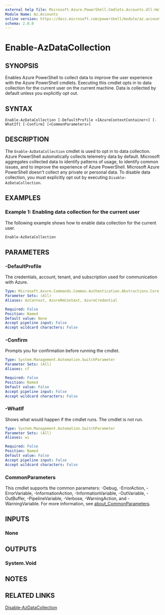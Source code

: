 ```yaml
---
external help file: Microsoft.Azure.PowerShell.Cmdlets.Accounts.dll-Help.xml
Module Name: Az.Accounts
online version: https://docs.microsoft.com/powershell/module/az.accounts/enable-azdatacollection
schema: 2.0.0
---
```


# Enable-AzDataCollection

## SYNOPSIS
Enables Azure PowerShell to collect data to improve the user experience with the Azure PowerShell
cmdlets. Executing this cmdlet opts in to data collection for the current user on the current
machine. Data is collected by default unless you explicitly opt out.

## SYNTAX

```
Enable-AzDataCollection [-DefaultProfile <IAzureContextContainer>] [-WhatIf] [-Confirm] [<CommonParameters>]
```

## DESCRIPTION

The `Enable-AzDataCollection` cmdlet is used to opt in to data collection. Azure PowerShell
automatically collects telemetry data by default. Microsoft aggregates collected data to identify
patterns of usage, to identify common issues, and to improve the experience of Azure PowerShell.
Microsoft Azure PowerShell doesn't collect any private or personal data. To disable data collection,
you must explicitly opt out by executing `Disable-AzDataCollection`.

## EXAMPLES

### Example 1: Enabling data collection for the current user

The following example shows how to enable data collection for the current user.

```powershell
Enable-AzDataCollection
```

## PARAMETERS

### -DefaultProfile

The credentials, account, tenant, and subscription used for communication with Azure.

```yaml
Type: Microsoft.Azure.Commands.Common.Authentication.Abstractions.Core.IAzureContextContainer
Parameter Sets: (All)
Aliases: AzContext, AzureRmContext, AzureCredential

Required: False
Position: Named
Default value: None
Accept pipeline input: False
Accept wildcard characters: False
```

### -Confirm

Prompts you for confirmation before running the cmdlet.

```yaml
Type: System.Management.Automation.SwitchParameter
Parameter Sets: (All)
Aliases: cf

Required: False
Position: Named
Default value: False
Accept pipeline input: False
Accept wildcard characters: False
```

### -WhatIf

Shows what would happen if the cmdlet runs. The cmdlet is not run.

```yaml
Type: System.Management.Automation.SwitchParameter
Parameter Sets: (All)
Aliases: wi

Required: False
Position: Named
Default value: False
Accept pipeline input: False
Accept wildcard characters: False
```

### CommonParameters

This cmdlet supports the common parameters: -Debug, -ErrorAction, -ErrorVariable,
-InformationAction, -InformationVariable, -OutVariable, -OutBuffer, -PipelineVariable, -Verbose,
-WarningAction, and -WarningVariable. For more information, see
[about_CommonParameters](/powershell/module/microsoft.powershell.core/about/about_commonparameters).

## INPUTS

### None

## OUTPUTS

### System.Void

## NOTES

## RELATED LINKS

[Disable-AzDataCollection](./Disable-AzDataCollection.md)
